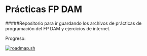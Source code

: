 # Prácticas FP DAM
#####Repositorio para ir guardando los archivos de prácticas de programación del FP DAM y ejercicios de internet.

Progreso:

[![roadmap.sh](https://api.roadmap.sh/v1-badge/tall/6513ec672f8c6d847b1388d1?variant=dark)](https://roadmap.sh)
